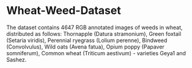 # Wheat-Weed-Dataset
The dataset contains 4647 RGB annotated images of weeds in wheat, distributed as follows:  Thornapple (Datura stramonium),  Green foxtail (Setaria viridis),  Perennial ryegrass (Lolium perenne),  Bindweed (Convolvulus),  Wild oats (Avena fatua),  Opium poppy (Papaver somniferum),  Common wheat (Triticum aestivum) - varieties Geya1 and Sashez.
